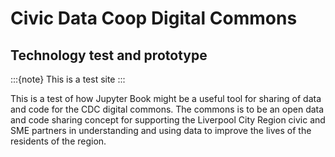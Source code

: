 # Civic Data Coop Digital Commons

## Technology test and prototype

:::{note}
This is a test site
:::

This is a test of how Jupyter Book might be a useful tool for sharing of data and code for the CDC digital commons. The commons is to be an open data and code sharing concept for supporting the Liverpool City Region civic and SME partners in understanding and using data to improve the lives of the residents of the region.